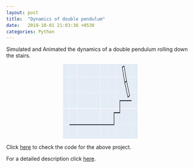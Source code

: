 ```yaml
---
layout: post
title:  "Dynamics of double pendulum"
date:   2019-10-01 21:03:36 +0530
categories: Python
---
```

Simulated and Animated the dynamics of a double pendulum rolling down the stairs.
<p align="center">
  <img src="/assets/machine.gif" alt="path" align="center" style="height: 200px; width:200px;"/>
</p>

Click [here](https://colab.research.google.com/drive/1v3yrHb7O8qoPM0WD6u0Ol3dXtUOQSIPo?usp=sharing) to check the code for the above project.

For a detailed description click [here](https://github.com/nithin-gunamgari/nithin-gunamgari.github.io/blob/master/assets/machined.pdf).
